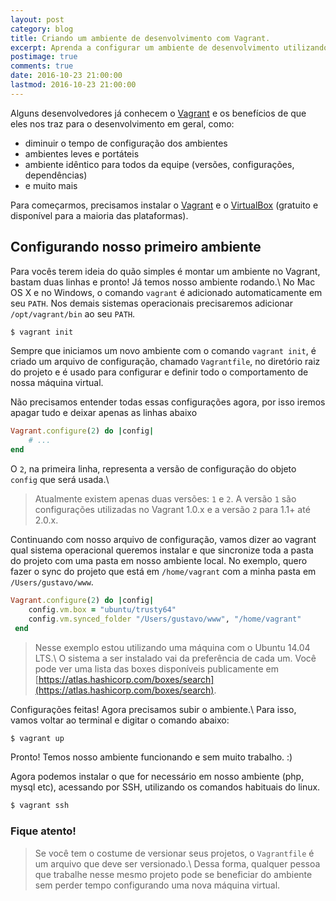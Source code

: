 ```yaml
---
layout: post
category: blog
title: Criando um ambiente de desenvolvimento com Vagrant.
excerpt: Aprenda a configurar um ambiente de desenvolvimento utilizando o Vagrant e o VirtualBox.
postimage: true
comments: true
date: 2016-10-23 21:00:00
lastmod: 2016-10-23 21:00:00
---
```


Alguns desenvolvedores já conhecem o [Vagrant][vagrant] e os benefícios de que eles nos traz para o desenvolvimento em geral, como:

- diminuir o tempo de configuração dos ambientes
- ambientes leves e portáteis
- ambiente idêntico para todos da equipe (versões, configurações, dependências)
- e muito mais

Para começarmos, precisamos instalar o [Vagrant][vagrant_dl] e o [VirtualBox][virtualbox_dl] (gratuito e disponível para a maioria das plataformas).

## Configurando nosso primeiro ambiente

Para vocês terem ideia do quão simples é montar um ambiente no Vagrant, bastam duas linhas e pronto! Já temos nosso ambiente rodando.\\
No Mac OS X e no Windows, o comando `vagrant` é adicionado automaticamente em seu `PATH`. Nos demais sistemas operacionais precisaremos adicionar `/opt/vagrant/bin` ao seu `PATH`.

```sh
$ vagrant init
```


Sempre que iniciamos um novo ambiente com o comando `vagrant init`, é criado um arquivo de configuração, chamado `Vagrantfile`, no diretório raiz do projeto e é usado para configurar e definir todo o comportamento de nossa máquina virtual.

Não precisamos entender todas essas configurações agora, por isso iremos apagar tudo e deixar apenas as linhas abaixo

```ruby
Vagrant.configure(2) do |config|
    # ...
end
```

O `2`, na primeira linha, representa a versão de configuração do objeto `config` que será usada.\\

> Atualmente existem apenas duas versões: `1` e `2`. A versão `1` são configurações utilizadas no Vagrant 1.0.x e a versão `2` para 1.1+ até 2.0.x.

Continuando com nosso arquivo de configuração, vamos dizer ao vagrant qual sistema operacional queremos instalar e que sincronize toda a pasta do projeto com uma pasta em nosso ambiente local. No exemplo, quero fazer o sync do projeto que está em `/home/vagrant` com a minha pasta em `/Users/gustavo/www`.

```ruby
Vagrant.configure(2) do |config|
    config.vm.box = "ubuntu/trusty64"
    config.vm.synced_folder "/Users/gustavo/www", "/home/vagrant"
 end
```

> Nesse exemplo estou utilizando uma máquina com o Ubuntu 14.04 LTS.\\
> O sistema a ser instalado vai da preferência de cada um. Você pode ver uma lista das boxes disponíveis publicamente em [https://atlas.hashicorp.com/boxes/search](https://atlas.hashicorp.com/boxes/search).

Configurações feitas! Agora precisamos subir o ambiente.\\
Para isso, vamos voltar ao terminal e digitar o comando abaixo:

```sh
$ vagrant up
```

Pronto! Temos nosso ambiente funcionando e sem muito trabalho. :)

Agora podemos instalar o que for necessário em nosso ambiente (php, mysql etc), acessando por SSH, utilizando os comandos habituais do linux.

```sh
$ vagrant ssh
```



### Fique atento!

> Se você tem o costume de versionar seus projetos, o `Vagrantfile` é um arquivo que deve ser versionado.\\
> Dessa forma, qualquer pessoa que trabalhe nesse mesmo projeto pode se beneficiar do ambiente sem perder tempo configurando uma nova máquina virtual.

[vagrant]: http://vagrantup.com
[vagrant_dl]: https://www.vagrantup.com/downloads.html
[virtualbox_dl]: https://www.virtualbox.org/wiki/Downloads